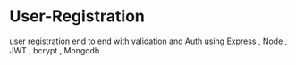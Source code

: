 # User-Registration
 user registration end to end with validation and Auth using Express , Node , JWT , bcrypt , Mongodb

